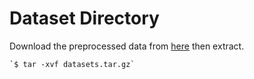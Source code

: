 # Dataset Directory

Download the preprocessed data from [here]([https://www.google.com) then extract.

    `$ tar -xvf datasets.tar.gz`